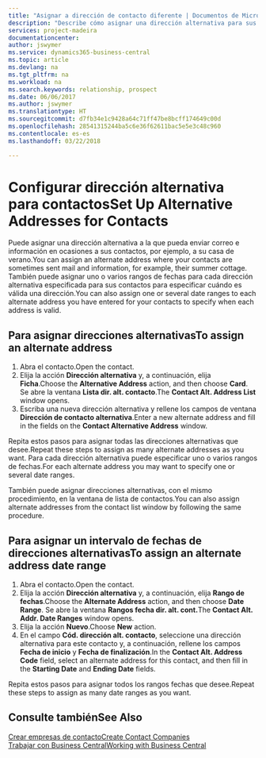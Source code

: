 ```yaml
---
title: "Asignar a dirección de contacto diferente | Documentos de Microsoft"
description: "Describe cómo asignar una dirección alternativa para sus contactos o clientes potenciales, a la que a veces se envía información."
services: project-madeira
documentationcenter: 
author: jswymer
ms.service: dynamics365-business-central
ms.topic: article
ms.devlang: na
ms.tgt_pltfrm: na
ms.workload: na
ms.search.keywords: relationship, prospect
ms.date: 06/06/2017
ms.author: jswymer
ms.translationtype: HT
ms.sourcegitcommit: d7fb34e1c9428a64c71ff47be8bcff174649c00d
ms.openlocfilehash: 28541315244ba5c6e36f62611bac5e5e3c48c960
ms.contentlocale: es-es
ms.lasthandoff: 03/22/2018

---
```

# <a name="set-up-alternative-addresses-for-contacts"></a><span data-ttu-id="08e11-103">Configurar dirección alternativa para contactos</span><span class="sxs-lookup"><span data-stu-id="08e11-103">Set Up Alternative Addresses for Contacts</span></span>
<span data-ttu-id="08e11-104">Puede asignar una dirección alternativa a la que pueda enviar correo e información en ocasiones a sus contactos, por ejemplo, a su casa de verano.</span><span class="sxs-lookup"><span data-stu-id="08e11-104">You can assign an alternate address where your contacts are sometimes sent mail and information, for example, their summer cottage.</span></span> <span data-ttu-id="08e11-105">También puede asignar uno o varios rangos de fechas para cada dirección alternativa especificada para sus contactos para especificar cuándo es válida una dirección.</span><span class="sxs-lookup"><span data-stu-id="08e11-105">You can also assign one or several date ranges to each alternate address you have entered for your contacts to specify when each address is valid.</span></span>

## <a name="to-assign-an-alternate-address"></a><span data-ttu-id="08e11-106">Para asignar direcciones alternativas</span><span class="sxs-lookup"><span data-stu-id="08e11-106">To assign an alternate address</span></span>
1. <span data-ttu-id="08e11-107">Abra el contacto.</span><span class="sxs-lookup"><span data-stu-id="08e11-107">Open the contact.</span></span>
2. <span data-ttu-id="08e11-108">Elija la acción **Dirección alternativa** y, a continuación, elija **Ficha**.</span><span class="sxs-lookup"><span data-stu-id="08e11-108">Choose the **Alternative Address** action, and then choose **Card**.</span></span> <span data-ttu-id="08e11-109">Se abre la ventana **Lista dir. alt. contacto**.</span><span class="sxs-lookup"><span data-stu-id="08e11-109">The **Contact Alt. Address List** window opens.</span></span>
3. <span data-ttu-id="08e11-110">Escriba una nueva dirección alternativa y rellene los campos de ventana **Dirección de contacto alternativa**.</span><span class="sxs-lookup"><span data-stu-id="08e11-110">Enter a new alternate address and fill in the fields on the **Contact Alternative Address** window.</span></span>

<span data-ttu-id="08e11-111">Repita estos pasos para asignar todas las direcciones alternativas que desee.</span><span class="sxs-lookup"><span data-stu-id="08e11-111">Repeat these steps to assign as many alternate addresses as you want.</span></span> <span data-ttu-id="08e11-112">Para cada dirección alternativa puede especificar uno o varios rangos de fechas.</span><span class="sxs-lookup"><span data-stu-id="08e11-112">For each alternate address you may want to specify one or several date ranges.</span></span>

<span data-ttu-id="08e11-113">También puede asignar direcciones alternativas, con el mismo procedimiento, en la ventana de lista de contactos.</span><span class="sxs-lookup"><span data-stu-id="08e11-113">You can also assign alternate addresses from the contact list window by following the same procedure.</span></span>

## <a name="to-assign-an-alternate-address-date-range"></a><span data-ttu-id="08e11-114">Para asignar un intervalo de fechas de direcciones alternativas</span><span class="sxs-lookup"><span data-stu-id="08e11-114">To assign an alternate address date range</span></span>
1. <span data-ttu-id="08e11-115">Abra el contacto.</span><span class="sxs-lookup"><span data-stu-id="08e11-115">Open the contact.</span></span>
2. <span data-ttu-id="08e11-116">Elija la acción **Dirección alternativa** y, a continuación, elija **Rango de fechas**.</span><span class="sxs-lookup"><span data-stu-id="08e11-116">Choose the **Alternate Address** action, and then choose **Date Range**.</span></span> <span data-ttu-id="08e11-117">Se abre la ventana **Rangos fecha dir. alt. cont.**</span><span class="sxs-lookup"><span data-stu-id="08e11-117">The **Contact Alt. Addr. Date Ranges** window opens.</span></span>
3. <span data-ttu-id="08e11-118">Elija la acción **Nuevo**.</span><span class="sxs-lookup"><span data-stu-id="08e11-118">Choose **New** action.</span></span>
4. <span data-ttu-id="08e11-119">En el campo **Cód. dirección alt. contacto**, seleccione una dirección alternativa para este contacto y, a continuación, rellene los campos **Fecha de inicio** y **Fecha de finalización**.</span><span class="sxs-lookup"><span data-stu-id="08e11-119">In the **Contact Alt. Address Code** field, select an alternate address for this contact, and then fill in the **Starting Date** and **Ending Date** fields.</span></span>

<span data-ttu-id="08e11-120">Repita estos pasos para asignar todos los rangos fechas que desee.</span><span class="sxs-lookup"><span data-stu-id="08e11-120">Repeat these steps to assign as many date ranges as you want.</span></span>

## <a name="see-also"></a><span data-ttu-id="08e11-121">Consulte también</span><span class="sxs-lookup"><span data-stu-id="08e11-121">See Also</span></span>
[<span data-ttu-id="08e11-122">Crear empresas de contacto</span><span class="sxs-lookup"><span data-stu-id="08e11-122">Create Contact Companies</span></span>](marketing-create-contact-companies.md)  
[<span data-ttu-id="08e11-123">Trabajar con Business Central</span><span class="sxs-lookup"><span data-stu-id="08e11-123">Working with Business Central</span></span>](ui-work-product.md)


